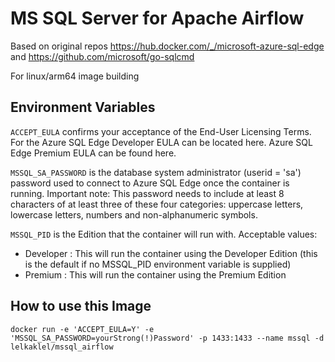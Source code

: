 # MS SQL Server for Apache Airflow

Based on original repos https://hub.docker.com/_/microsoft-azure-sql-edge and https://github.com/microsoft/go-sqlcmd

For linux/arm64 image building

## Environment Variables

```ACCEPT_EULA``` confirms your acceptance of the End-User Licensing Terms. For the Azure SQL Edge Developer EULA can be located here. Azure SQL Edge Premium EULA can be found here.

```MSSQL_SA_PASSWORD``` is the database system administrator (userid = 'sa') password used to connect to Azure SQL Edge once the container is running. Important note: This password needs to include at least 8 characters of at least three of these four categories: uppercase letters, lowercase letters, numbers and non-alphanumeric symbols.

```MSSQL_PID``` is the Edition that the container will run with. Acceptable values:

* Developer : This will run the container using the Developer Edition (this is the default if no MSSQL_PID environment variable is supplied)
* Premium : This will run the container using the Premium Edition

## How to use this Image

```docker run -e 'ACCEPT_EULA=Y' -e 'MSSQL_SA_PASSWORD=yourStrong(!)Password' -p 1433:1433 --name mssql -d lelkaklel/mssql_airflow```